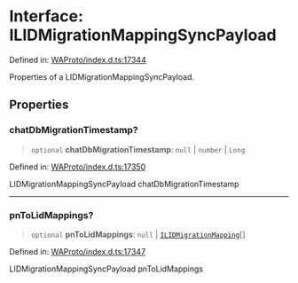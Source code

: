 # Interface: ILIDMigrationMappingSyncPayload

Defined in: [WAProto/index.d.ts:17344](https://github.com/Fokusdotid/bail/blob/0fe6346a5ff68a74eb71890335c982b44e2da604/WAProto/index.d.ts#L17344)

Properties of a LIDMigrationMappingSyncPayload.

## Properties

### chatDbMigrationTimestamp?

> `optional` **chatDbMigrationTimestamp**: `null` \| `number` \| `Long`

Defined in: [WAProto/index.d.ts:17350](https://github.com/Fokusdotid/bail/blob/0fe6346a5ff68a74eb71890335c982b44e2da604/WAProto/index.d.ts#L17350)

LIDMigrationMappingSyncPayload chatDbMigrationTimestamp

***

### pnToLidMappings?

> `optional` **pnToLidMappings**: `null` \| [`ILIDMigrationMapping`](ILIDMigrationMapping.md)[]

Defined in: [WAProto/index.d.ts:17347](https://github.com/Fokusdotid/bail/blob/0fe6346a5ff68a74eb71890335c982b44e2da604/WAProto/index.d.ts#L17347)

LIDMigrationMappingSyncPayload pnToLidMappings
